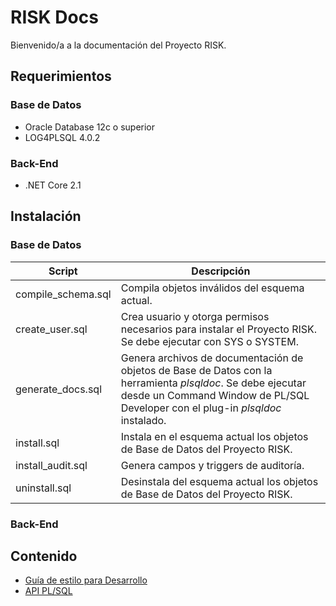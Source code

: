 # RISK Docs

Bienvenido/a a la documentación del Proyecto RISK.

## Requerimientos
### Base de Datos
* Oracle Database 12c o superior
* LOG4PLSQL 4.0.2

### Back-End
* .NET Core 2.1

## Instalación
### Base de Datos

Script|Descripción
------|-----------
compile_schema.sql|Compila objetos inválidos del esquema actual.
create_user.sql|Crea usuario y otorga permisos necesarios para instalar el Proyecto RISK. Se debe ejecutar con SYS o SYSTEM.
generate_docs.sql|Genera archivos de documentación de objetos de Base de Datos con la herramienta *plsqldoc*. Se debe ejecutar desde un Command Window de PL/SQL Developer con el plug-in *plsqldoc* instalado.
install.sql|Instala en el esquema actual los objetos de Base de Datos del Proyecto RISK.
install_audit.sql|Genera campos y triggers de auditoría.
uninstall.sql|Desinstala del esquema actual los objetos de Base de Datos del Proyecto RISK.

### Back-End

## Contenido
* [Guía de estilo para Desarrollo](database/styleguide.md)
* [API PL/SQL](database/plsqldoc/index.html)